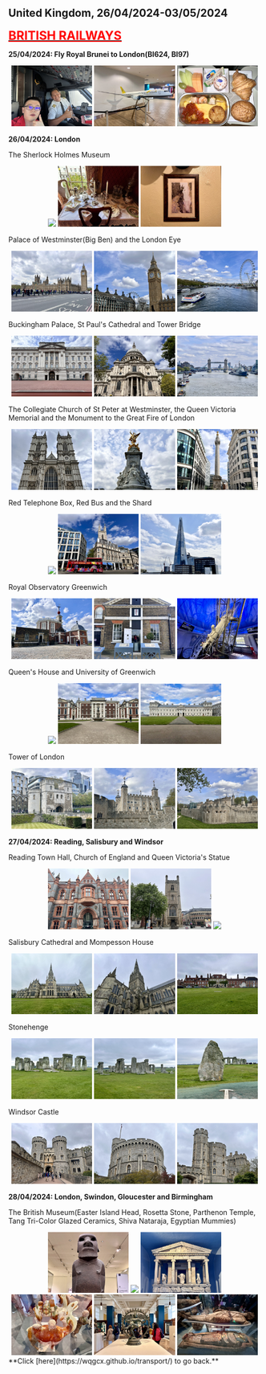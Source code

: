 ## United Kingdom, 26/04/2024-03/05/2024

**[<font color=red size=5><u>BRITISH RAILWAYS</u></font>](https://wqgcx.github.io/transport/20240426UK/NR/)**

**25/04/2024: Fly Royal Brunei to London(BI624, BI97)**

<center class ='img'>
  <img src="IMG_9204.jpeg" width="32%"> <img src="IMG_9216.jpeg" width="32%"> <img src="IMG_9227.jpeg" width="32%">
</center>

**26/04/2024: London**

The Sherlock Holmes Museum
<center class ='img'>
  <img src="IMG_9252.jpeg" width="32%"> <img src="IMG_9258.jpeg" width="32%"> <img src="IMG_9260.jpeg" width="32%">
</center>

Palace of Westminster(Big Ben) and the London Eye
<center class ='img'>
  <img src="IMG_9270.jpeg" width="32%"> <img src="IMG_9282.jpeg" width="32%"> <img src="IMG_9269.jpeg" width="32%">
</center>

Buckingham Palace, St Paul's Cathedral and Tower Bridge
<center class ='img'>
  <img src="IMG_9309.jpeg" width="32%"> <img src="IMG_9328.jpeg" width="32%"> <img src="IMG_9342.jpeg" width="32%">
</center>

The Collegiate Church of St Peter at Westminster, the Queen Victoria Memorial and the Monument to the Great Fire of London
<center class ='img'>
  <img src="IMG_9291.jpeg" width="32%"> <img src="IMG_9310.jpeg" width="32%"> <img src="IMG_9335.jpeg" width="32%">
</center>

Red Telephone Box, Red Bus and the Shard
<center class ='img'>
  <img src="IMG_9315.jpeg" width="18%"> <img src="IMG_9333.jpeg" width="32%"> <img src="IMG_9341.jpeg" width="32%">
</center>

Royal Observatory Greenwich
<center class ='img'>
  <img src="IMG_9357.jpeg" width="32%"> <img src="IMG_9355.jpeg" width="32%"> <img src="IMG_9374.jpeg" width="32%">
</center>

Queen's House and University of Greenwich
<center class ='img'>
  <img src="IMG_9376.jpeg" width="32%"> <img src="IMG_9381.jpeg" width="32%"> <img src="IMG_9383.jpeg" width="32%">
</center>

Tower of London
<center class ='img'>
  <img src="IMG_9406.jpeg" width="32%"> <img src="IMG_9403.jpeg" width="32%"> <img src="IMG_9408.jpeg" width="32%">
</center>

**27/04/2024: Reading, Salisbury and Windsor**

Reading Town Hall, Church of England and Queen Victoria's Statue
<center class ='img'>
  <img src="IMG_9423.jpeg" width="32%"> <img src="IMG_9425.jpeg" width="32%"> <img src="IMG_9427.jpeg" width="32%">
</center>

Salisbury Cathedral and Mompesson House
<center class ='img'>
  <img src="IMG_9441.jpeg" width="32%"> <img src="IMG_9443.jpeg" width="32%"> <img src="IMG_9447.jpeg" width="32%">
</center>

Stonehenge
<center class ='img'>
  <img src="IMG_9453.jpeg" width="32%"> <img src="IMG_9455.jpeg" width="32%"> <img src="IMG_9484.jpeg" width="32%">
</center>

Windsor Castle
<center class ='img'>
  <img src="IMG_9499.jpeg" width="32%"> <img src="IMG_9498.jpeg" width="32%"> <img src="IMG_9495.jpeg" width="32%">
</center>

**28/04/2024: London, Swindon, Gloucester and Birmingham**

The British Museum(Easter Island Head, Rosetta Stone, Parthenon Temple, Tang Tri-Color Glazed Ceramics, Shiva Nataraja, Egyptian Mummies)
<center class ='img'>
  <img src="IMG_9521.jpeg" width="32%"> <img src="IMG_9527.jpeg" width="32%"> <img src="IMG_9535.jpeg" width="32%">
  <img src="IMG_9545.jpeg" width="32%"> <img src="IMG_9547.jpeg" width="32%"> <img src="IMG_9555.jpeg" width="32%">
</center>
**Click [here](https://wqgcx.github.io/transport/) to go back.**
